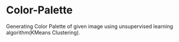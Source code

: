# Color-Palette
Generating Color Palette of given image using unsupervised learning algorithm(KMeans Clustering).
